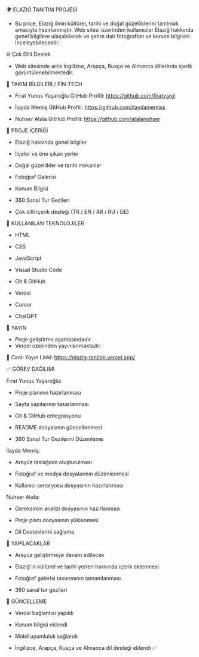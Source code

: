 🌍 ELAZIĞ TANITIM PROJESİ

+ Bu proje, Elazığ ilinin kültürel, tarihi ve doğal güzelliklerini tanıtmak amacıyla hazırlanmıştır. Web sitesi üzerinden kullanıcılar Elazığ hakkında genel bilgilere ulaşabilecek ve şehre dair fotoğrafları ve konum bilgisini inceleyebilecektir.

🌐 Çok Dilli Destek

+ Web sitesinde artık İngilizce, Arapça, Rusça ve Almanca dillerinde içerik görüntülenebilmektedir.

👥 TAKIM BİLGİLERİ / FİN-TECH

+ Fırat Yunus Yaşaroğlu
  GitHub Profili: https://github.com/firatysrgl

+ İlayda Memiş
  GitHub Profili: https://github.com/ilaydamemiss

+ Nuhser Atala
  GitHub Profili: https://github.com/atalanuhser

📁  PROJE İÇERİĞİ

+ Elazığ hakkında genel bilgiler

+ İlçeler ve öne çıkan yerler

+ Doğal güzellikler ve tarihi mekanlar

+ Fotoğraf Galerisi

+ Konum Bilgisi

+ 360 Sanal Tur Gezileri

+ Çok dilli içerik desteği (TR / EN / AR / RU / DE)

🔧 KULLANILAN TEKNOLOJİLER

+ HTML

+ CSS

+ JavaScript

+ Visual Studio Code

+ Git & GitHub

+ Vercel

+ Cursor

+ ChatGPT

🚀 YAYIN

+ Proje geliştirme aşamasındadır.
+ Vercel üzerinden yayınlanmaktadır.

🔗 Canlı Yayın Linki: https://elazig-tanitim.vercel.app/

✅ GÖREV DAĞILIMI 

Fırat Yunus Yaşaroğlu:

+ Proje planının hazırlanması

+ Sayfa yapılarının tasarlanması

+ Git & GitHub entegrasyonu

+ README dosyasının güncellenmesi

+ 360 Sanal Tur Gezilerini Düzenleme 

İlayda Memiş:

+ Arayüz taslağının oluşturulması

+ Fotoğraf ve medya dosyalarının düzenlenmesi

+ Kullanıcı senaryosu dosyasının hazırlanması

Nuhser Atala:

+ Gereksinim analizi dosyasının hazırlanması

+ Proje planı dosyasının yüklenmesi 

+ Dil Desteklerini sağlama 

🔨 YAPILACAKLAR

+ Arayüz geliştirmeye devam edilecek

+ Elazığ'ın kültürel ve tarihi yerleri hakkında içerik eklenmesi

+ Fotoğraf galerisi tasarımının tamamlanması

+ 360 sanal tur gezileri

📅 GÜNCELLEME

+ Vercel bağlantısı yapıldı

+ Konum bilgisi eklendi

+ Mobil uyumluluk sağlandı

+ İngilizce, Arapça, Rusça ve Almanca dil desteği eklendi ✅
